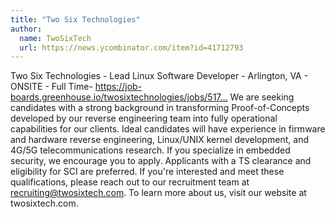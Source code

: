 ```yaml
---
title: "Two Six Technologies"
author:
  name: TwoSixTech
  url: https://news.ycombinator.com/item?id=41712793
---
```

Two Six Technologies - Lead Linux Software Developer - Arlington, VA - ONSITE - Full Time- <a href="https:&#x2F;&#x2F;job-boards.greenhouse.io&#x2F;twosixtechnologies&#x2F;jobs&#x2F;5177981004" rel="nofollow">https:&#x2F;&#x2F;job-boards.greenhouse.io&#x2F;twosixtechnologies&#x2F;jobs&#x2F;517...</a> We are seeking candidates with a strong background in transforming Proof-of-Concepts developed by our reverse engineering team into fully operational capabilities for our clients. Ideal candidates will have experience in firmware and hardware reverse engineering, Linux&#x2F;UNIX kernel development, and 4G&#x2F;5G telecommunications research. If you specialize in embedded security, we encourage you to apply. Applicants with a TS clearance and eligibility for SCI are preferred. If you&#x27;re interested and meet these qualifications, please reach out to our recruitment team at recruiting@twosixtech.com. To learn more about us, visit our website at twosixtech.com.
<JobApplication />
